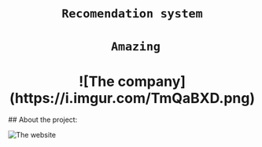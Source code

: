 # <h1 align="center">**`Recomendation system`**</h1>   
# <h1 align="center">**` Amazing`**</h1>  

<h1 align="center">![The company](https://i.imgur.com/TmQaBXD.png)</h1>  
## About the project:  



![The website](https://i.imgur.com/N0UCTIe.png)
 
